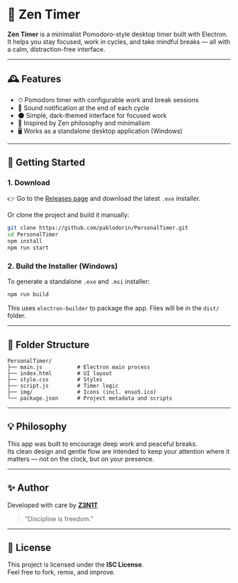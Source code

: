 # 🧘 Zen Timer

**Zen Timer** is a minimalist Pomodoro-style desktop timer built with Electron.  
It helps you stay focused, work in cycles, and take mindful breaks — all with a calm, distraction-free interface.

---

## 🕰 Features

- ⏱ Pomodoro timer with configurable work and break sessions  
- 🔔 Sound notification at the end of each cycle  
- 🌑 Simple, dark-themed interface for focused work  
- 🪷 Inspired by Zen philosophy and minimalism  
- 🖥 Works as a standalone desktop application (Windows)

---

## 🚀 Getting Started

### 1. Download

👉 Go to the [Releases page](https://github.com/pablodorin/PersonalTimer/releases) and download the latest `.exe` installer.

Or clone the project and build it manually:

```bash
git clone https://github.com/pablodorin/PersonalTimer.git
cd PersonalTimer
npm install
npm run start
```

### 2. Build the Installer (Windows)

To generate a standalone `.exe` and `.msi` installer:

```bash
npm run build
```

This uses `electron-builder` to package the app. Files will be in the `dist/` folder.

---

## 📁 Folder Structure

```
PersonalTimer/
├── main.js           # Electron main process
├── index.html        # UI layout
├── style.css         # Styles
├── script.js         # Timer logic
├── img/              # Icons (incl. enso5.ico)
└── package.json      # Project metadata and scripts
```

---

## 💡 Philosophy

This app was built to encourage deep work and peaceful breaks.  
Its clean design and gentle flow are intended to keep your attention where it matters — not on the clock, but on your presence.

---

## ✨ Author

Developed with care by **[Z3N1T](https://github.com/pablodorin)**

> “Discipline is freedom.”

---

## 🧩 License

This project is licensed under the **ISC License**.  
Feel free to fork, remix, and improve.
